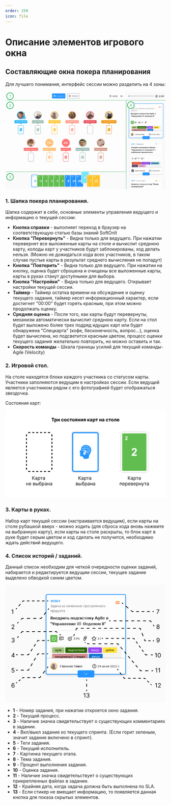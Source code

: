 ```yaml
---
order: 250
icon: file
---
```


# Описание элементов игрового окна

## Составляющие окна покера планирования
Для лучшего понимания, интерфейс сессии можно разделить на 4 зоны:

![01_ОписаниеЭлементовИгровогоОкна](static/01_ОписаниеЭлементовИгровогоОкна.png)

### 1. Шапка покера планирования.

Шапка содержит в себе, основные элементы управления ведущего и информацию о текущей сессии:

* **Кнопка справки** - выполняет переход в браузер на соответствующую статью базы знаний SoftOnIt
* **Кнопка "Перевернуть"** - Видна только для ведущего. При нажатии перевернет все выложенные карты на столе и вычислит среднюю карту, колоды карт у участников будут заблокированы, ход делать нельзя. (Можно не дожидаться хода всех участников, в таком случае пустые карты в результат среднего вычисления не попадут)
* **Кнопка "Повторить"** - Видна только для ведущего. При нажатии на кнопку, оценка будет сброшена и очищены все выложенные карты, карты в руках станут доступными для выбора.
* **Кнопка "Настройки"** - Видна только для ведущего. Открывает настройки текущей сессии.
* **Таймер** - Таймер остатка времени на обсуждение и оценку текущего задания, таймер несет информационный характер, если достигнет "00:00" будет гореть красным, при этом можно продолжать оценку.
* **Средняя оценка** - После того, как карты будут перевернуты, механизм автоматически вычислит среднюю карту. Если на стол будет выложено более трех подряд идущих карт или будет обнаружена "Спецкарта" (кофе, бесконечность, вопрос...), оценка будет вычислена, но подсветится красным цветом, процесс оценки текущего задания желательно повторить, но можно оставить и так.
* **Скорость команды** - Шкала границы усилий для текущий команды-Agile (Velocity)

### 2. Игровой стол.
На столе находятся блоки каждого участника со статусом карты. Участники заполняются ведущим в настройках сессии. Если ведущий является участником рядом с его фотографией будет отображаться звездочка.

Состояния карт:

![02_ОписаниеЭлементовИгровогоОкна](static/02_ОписаниеЭлементовИгровогоОкна.png)

### 3. Карты в руках.
Набор карт текущей сессии (настраивается ведущим), если карты на столе рубашкой вверх - можно ходить (для сброса хода вновь нажмите на выбранную карту), если карты на столе раскрыты, то блок карт в руке будет серым цветом и ход сделать не получится, необходимо ждать действий ведущего.


### 4. Список историй / заданий.
Данный список необходим для четкой очередности оценки заданий, набирается и редактируется ведущим сессии, текущее задание выделено обводкой синим цветом.

![03_ОписаниеЭлементовИгровогоОкна](static/03_ОписаниеЭлементовИгровогоОкна.png)

* **1** - Номер задания, при нажатии откроется окно задания.
* **2** - Текущий процесс.
* **3** - Наличие значка свидетельствует о существующих комментариях в задании.
* **4** - Вкл/выкл задание из текущего спринта. (Если горит зеленым, значит задание включено в спринт).
* **5** - Теги задания.
* **6** - Текущий исполнитель.
* **7** - Картинка текущего этапа.
* **8** - Тема задания.
* **9** - Процент выполнения задания.
* **10** - Оценка задания.
* **11** - Наличие значка свидетельствует о существующих прикрепленных файлах в задании.
* **12** - Крайняя дата, когда задача должна быть выполнена по SLA.
* **13** - Если стикер не вмещает информацию, то появляется данная кнопка для показа скрытых элементов.